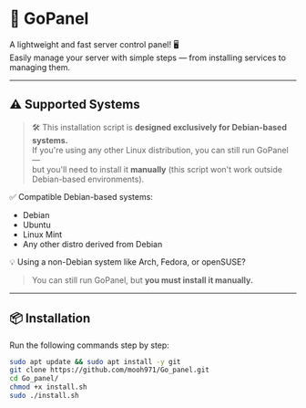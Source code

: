 # 🚀 GoPanel

A lightweight and fast server control panel! 🖥️  
Easily manage your server with simple steps — from installing services to managing them.

---

## ⚠️ Supported Systems

> 🛠️ This installation script is **designed exclusively for Debian-based systems.**  
> If you're using any other Linux distribution, you can still run GoPanel —  
> but you'll need to install it **manually** (this script won't work outside Debian-based environments).

✅ Compatible Debian-based systems:
- Debian
- Ubuntu
- Linux Mint
- Any other distro derived from Debian

💡 Using a non-Debian system like Arch, Fedora, or openSUSE?  
> You can still run GoPanel, but **you must install it manually.**


---

## 📦 Installation

Run the following commands step by step:

```bash
sudo apt update && sudo apt install -y git
git clone https://github.com/mooh971/Go_panel.git
cd Go_panel/
chmod +x install.sh
sudo ./install.sh
